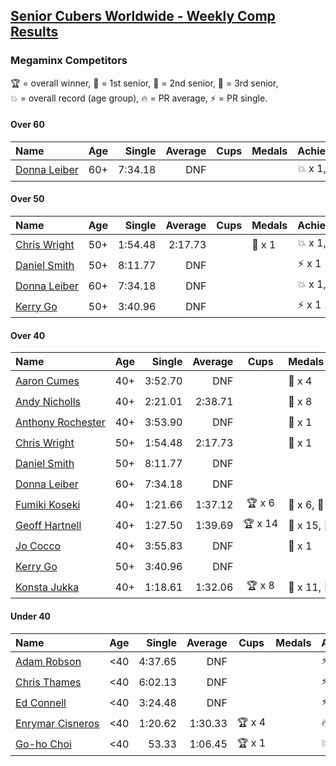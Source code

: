 <style>table {white-space: nowrap;}</style>

## [Senior Cubers Worldwide - Weekly Comp Results](/scw-comp/results/)
### Megaminx Competitors

<span style="white-space: nowrap;">🏆 = overall winner</span>, <span style="white-space: nowrap;">🥇 = 1st senior</span>, <span style="white-space: nowrap;">🥈 = 2nd senior</span>, <span style="white-space: nowrap;">🥉 = 3rd senior</span>, <span style="white-space: nowrap;">💥 = overall record (age group)</span>, <span style="white-space: nowrap;">🔥 = PR average</span>, <span style="white-space: nowrap;">⚡ = PR single</span>.

#### Over 60

| Name | Age | Single | Average | Cups | Medals | Achievements |
| :-- | :--: | --: | --: | :--: | :-- | :-- |
| [Donna Leiber](../../persons/donna_leiber/minx.md) | 60+ | 7:34.18 | DNF |  |  | 💥 x 1, ⚡ x 1 |

#### Over 50

| Name | Age | Single | Average | Cups | Medals | Achievements |
| :-- | :--: | --: | --: | :--: | :-- | :-- |
| [Chris Wright](../../persons/chris_wright/minx.md) | 50+ | 1:54.48 | 2:17.73 |  | 🥈 x 1 | 💥 x 1, 🔥 x 1, ⚡ x 1 |
| [Daniel Smith](../../persons/daniel_smith/minx.md) | 50+ | 8:11.77 | DNF |  |  | ⚡ x 1 |
| [Donna Leiber](../../persons/donna_leiber/minx.md) | 60+ | 7:34.18 | DNF |  |  | 💥 x 1, ⚡ x 1 |
| [Kerry Go](../../persons/kerry_go/minx.md) | 50+ | 3:40.96 | DNF |  |  | ⚡ x 1 |

#### Over 40

| Name | Age | Single | Average | Cups | Medals | Achievements |
| :-- | :--: | --: | --: | :--: | :-- | :-- |
| [Aaron Cumes](../../persons/aaron_cumes/minx.md) | 40+ | 3:52.70 | DNF |  | 🥉 x 4 | ⚡ x 2 |
| [Andy Nicholls](../../persons/andy_nicholls/minx.md) | 40+ | 2:21.01 | 2:38.71 |  | 🥈 x 8 | 🔥 x 5, ⚡ x 4 |
| [Anthony Rochester](../../persons/anthony_rochester/minx.md) | 40+ | 3:53.90 | DNF |  | 🥉 x 1 | ⚡ x 1 |
| [Chris Wright](../../persons/chris_wright/minx.md) | 50+ | 1:54.48 | 2:17.73 |  | 🥈 x 1 | 💥 x 1, 🔥 x 1, ⚡ x 1 |
| [Daniel Smith](../../persons/daniel_smith/minx.md) | 50+ | 8:11.77 | DNF |  |  | ⚡ x 1 |
| [Donna Leiber](../../persons/donna_leiber/minx.md) | 60+ | 7:34.18 | DNF |  |  | 💥 x 1, ⚡ x 1 |
| [Fumiki Koseki](../../persons/fumiki_koseki/minx.md) | 40+ | 1:21.66 | 1:37.12 | 🏆 x 6 | 🥇 x 6, 🥈 x 10, 🥉 x 2 | 💥 x 2, 🔥 x 3, ⚡ x 1 |
| [Geoff Hartnell](../../persons/geoff_hartnell/minx.md) | 40+ | 1:27.50 | 1:39.69 | 🏆 x 14 | 🥇 x 15, 🥈 x 2, 🥉 x 4 | 💥 x 5, 🔥 x 2, ⚡ x 5 |
| [Jo Cocco](../../persons/jo_cocco/minx.md) | 40+ | 3:55.83 | DNF |  | 🥉 x 1 | ⚡ x 1 |
| [Kerry Go](../../persons/kerry_go/minx.md) | 50+ | 3:40.96 | DNF |  |  | ⚡ x 1 |
| [Konsta Jukka](../../persons/konsta_jukka/minx.md) | 40+ | 1:18.61 | 1:32.06 | 🏆 x 8 | 🥇 x 11, 🥈 x 4 | 💥 x 4, 🔥 x 4, ⚡ x 4 |

#### Under 40

| Name | Age | Single | Average | Cups | Medals | Achievements |
| :-- | :--: | --: | --: | :--: | :-- | :-- |
| [Adam Robson](../../persons/adam_robson/minx.md) | <40 | 4:37.65 | DNF |  |  | ⚡ x 1 |
| [Chris Thames](../../persons/chris_thames/minx.md) | <40 | 6:02.13 | DNF |  |  | ⚡ x 1 |
| [Ed Connell](../../persons/ed_connell/minx.md) | <40 | 3:24.48 | DNF |  |  | ⚡ x 1 |
| [Enrymar Cisneros](../../persons/enrymar_cisneros/minx.md) | <40 | 1:20.62 | 1:30.33 | 🏆 x 4 |  | 🔥 x 7, ⚡ x 4 |
| [Go-ho Choi](../../persons/go_ho_choi/minx.md) | <40 | 53.33 | 1:06.45 | 🏆 x 1 |  | 💥 x 1, 🔥 x 1, ⚡ x 1 |


<!-- Global site tag (gtag.js) - Google Analytics -->
<script async src="https://www.googletagmanager.com/gtag/js?id=UA-86348435-3"></script>
<script>window.dataLayer = window.dataLayer || []; function gtag() {dataLayer.push(arguments);} gtag('js', new Date()); gtag('config', 'UA-86348435-3');</script>
